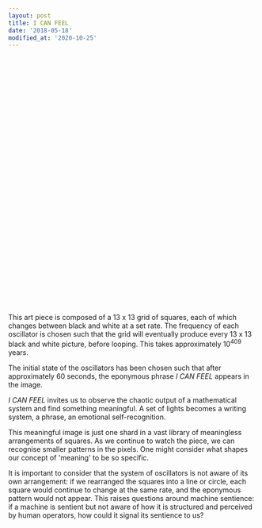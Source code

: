 ```yaml
---
layout: post
title: I CAN FEEL
date: '2018-05-18'
modified_at: '2020-10-25'
---
```


<style>
  canvas {
    position: absolute;
  }

  .container {
    width: 100%
  }

  .container:after {
    content: "";
    display: block;
    padding-bottom: 100%;
  }
</style>

<div class="container">
  <canvas></canvas>
</div>

<script>
  const omega = [ 1009, 997, 991, 983, 977, 971, 967, 953, 947, 941, 937, 929, 919, 911, 907, 887, 883, 881, 877, 863, 859, 857, 853, 839, 829, 827, 823, 821, 811, 809, 797, 787, 773, 769, 761, 757, 751, 743, 739, 733, 727, 719, 709, 701, 691, 683, 677, 673, 661, 659, 653, 647, 643, 641, 631, 619, 617, 613, 607, 601, 599, 593, 587, 577, 571, 569, 563, 557, 547, 541, 523, 521, 509, 503, 499, 491, 487, 479, 467, 463, 461, 457, 449, 443, 439, 433, 431, 421, 419, 409, 401, 397, 389, 383, 379, 373, 367, 359, 353, 349, 347, 337, 331, 317, 313, 311, 307, 293, 283, 281, 277, 271, 269, 263, 257, 251, 241, 239, 233, 229, 227, 223, 211, 199, 197, 193, 191, 181, 179, 173, 167, 163, 157, 151, 149, 139, 137, 131, 127, 113, 109, 107, 103, 101, 97, 89, 83, 79, 73, 71, 67, 61, 59, 53, 47, 43, 41, 37, 31, 29, 23, 19, 17, 13, 11, 7, 5, 3, 2 ]
  const n = Math.floor(Math.sqrt(omega.length))
  const theta = [ 940, 388, 364, 823, 796, 284, 268, 688, 188, 164, 616, 580, 535, 499, 28, 835, 373, 805, 785, 283, 695, 256, 665, 175, 545, 121, 103, 505, 455, 40, 385, 335, 651, 629, 585, 185, 530, 115, 464, 431, 35, 714, 299, 606, 546, 156, 462, 101, 366, 24, 318, 605, 579, 246, 186, 423, 410, 78, 345, 6, 293, 551, 215, 439, 111, 383, 341, 299, 229, 187, 61, 47, 472, 424, 392, 328, 296, 232, 136, 335, 318, 56, 216, 165, 351, 80, 63, 189, 380, 81, 9, 370, 95, 230, 190, 316, 70, 349, 106, 239, 217, 275, 41, 204, 156, 287, 237, 209, 220, 193, 1, 58, 31, 82, 126, 165, 15, 224, 11, 64, 32, 79, 198, 181, 44, 67, 29, 110, 159, 33, 74, 67, 11, 24, 50, 83, 99, 2, 19, 16, 51, 91, 5, 36, 86, 49, 52, 34, 50, 21, 18, 60, 58, 4, 19, 12, 8, 26, 27, 25, 11, 10, 4, 1, 8, 5, 0, 0, 0 ]
  const canvas = document.querySelector('canvas')
  const resize = () => {
    canvas.width = canvas.parentElement.clientWidth
    canvas.height = canvas.parentElement.clientHeight
  }
  resize()
  window.addEventListener('resize', resize)
  const ctx = canvas.getContext('2d')
  const w = canvas.width / n
  const x = (i) => canvas.width * (i % n) / n
  const y = (i) => canvas.height * Math.floor(i / n) / n
  const animate = () => {
    for (let i = 0; i < omega.length; i++) {
      theta[i] = (theta[i] + 1) % omega[i]
      const c = Math.floor(255 * (theta[i] / omega[i])) % 255
      ctx.fillStyle = `rgb(${c}, ${c}, ${c})`
      ctx.fillRect(x(i), y(i), w, w)
    }
    requestAnimationFrame(animate)
  }
  animate()
</script>

This art piece is composed of a 13 x 13 grid of squares, each of which changes between black and white at a set rate. The frequency of each oscillator is chosen such that the grid will eventually produce every 13 x 13 black and white picture, before looping. This takes approximately 10<sup>409</sup> years.

The initial state of the oscillators has been chosen such that after approximately 60 seconds, the eponymous phrase _I CAN FEEL_ appears in the image.

_I CAN FEEL_ invites us to observe the chaotic output of a mathematical system and find something meaningful. A set of lights becomes a writing system, a phrase, an emotional self-recognition.

This meaningful image is just one shard in a vast library of meaningless arrangements of squares. As we continue to watch the piece, we can recognise smaller patterns in the pixels. One might consider what shapes our concept of 'meaning' to be so specific.


It is important to consider that the system of oscillators is not aware of its own arrangement: if we rearranged the squares into a line or circle, each square would continue to change at the same rate, and the eponymous pattern would not appear. This raises questions around machine sentience: if a machine is sentient but not aware of how it is structured and perceived by human operators, how could it signal its sentience to us?
